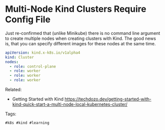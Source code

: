 # Multi-Node Kind Clusters Require Config File

Just re-confirmed that (unlike Minikube) there is no command line
argument to create multiple nodes when creating clusters with Kind. The
good news is, that you can specify different images for these nodes at
the same time.

```yaml
apiVersion: kind.x-k8s.io/v1alpha4
kind: Cluster
nodes:
  - role: control-plane
  - role: worker
  - role: worker
  - role: worker
```

Related:

* Getting Started with Kind
  <https://techdozo.dev/getting-started-with-kind-quick-start-a-multi-node-local-kubernetes-cluster/>

Tags:

    #k8s #kind #learning
